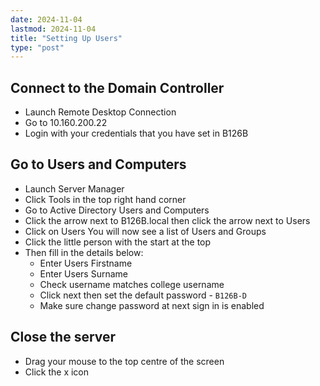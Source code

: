 ```yaml
---
date: 2024-11-04
lastmod: 2024-11-04
title: "Setting Up Users"
type: "post"
---
```


## Connect to the Domain Controller

- Launch Remote Desktop Connection
- Go to 10.160.200.22
- Login with your credentials that you have set in B126B

## Go to Users and Computers

- Launch Server Manager
- Click Tools in the top right hand corner
- Go to Active Directory Users and Computers
- Click the arrow next to B126B.local then click the arrow next to Users
- Click on Users
You will now see a list of Users and Groups
- Click the little person with the start at the top
- Then fill in the details below:
    - Enter Users Firstname
    - Enter Users Surname
    - Check username matches college username
    - Click next then set the default password - ```B126B-D```
    - Make sure change password at next sign in is enabled

## Close the server
- Drag your mouse to the top centre of the screen
- Click the x icon